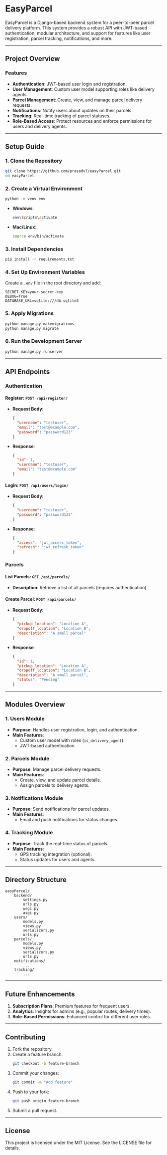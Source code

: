 # EasyParcel

EasyParcel is a Django-based backend system for a peer-to-peer parcel delivery platform. This system provides a robust API with JWT-based authentication, modular architecture, and support for features like user registration, parcel tracking, notifications, and more.

---

## **Project Overview**

### **Features**
- **Authentication**: JWT-based user login and registration.
- **User Management**: Custom user model supporting roles like delivery agents.
- **Parcel Management**: Create, view, and manage parcel delivery requests.
- **Notifications**: Notify users about updates on their parcels.
- **Tracking**: Real-time tracking of parcel statuses.
- **Role-Based Access**: Protect resources and enforce permissions for users and delivery agents.

---

## **Setup Guide**

### **1. Clone the Repository**
```bash
git clone https://github.com/prasadv7/easyParcel.git
cd easyParcel
```

### **2. Create a Virtual Environment**
```bash
python -m venv env
```

- **Windows**:
  ```bash
  env\Scripts\activate
  ```
- **Mac/Linux**:
  ```bash
  source env/bin/activate
  ```

### **3. Install Dependencies**
```bash
pip install -r requirements.txt
```

### **4. Set Up Environment Variables**
Create a `.env` file in the root directory and add:
```env
SECRET_KEY=your-secret-key
DEBUG=True
DATABASE_URL=sqlite:///db.sqlite3
```

### **5. Apply Migrations**
```bash
python manage.py makemigrations
python manage.py migrate
```

### **6. Run the Development Server**
```bash
python manage.py runserver
```

---

## **API Endpoints**

### **Authentication**

#### **Register**: `POST /api/register/`
- **Request Body**:
  ```json
  {
    "username": "testuser",
    "email": "test@example.com",
    "password": "password123"
  }
  ```
- **Response**:
  ```json
  {
    "id": 1,
    "username": "testuser",
    "email": "test@example.com"
  }
  ```

#### **Login**: `POST /api/users/login/`
- **Request Body**:
  ```json
  {
    "username": "testuser",
    "password": "password123"
  }
  ```
- **Response**:
  ```json
  {
    "access": "jwt_access_token",
    "refresh": "jwt_refresh_token"
  }
  ```

### **Parcels**

#### **List Parcels**: `GET /api/parcels/`
- **Description**: Retrieve a list of all parcels (requires authentication).

#### **Create Parcel**: `POST /api/parcels/`
- **Request Body**:
  ```json
  {
    "pickup_location": "Location A",
    "dropoff_location": "Location B",
    "description": "A small parcel"
  }
  ```
- **Response**:
  ```json
  {
    "id": 1,
    "pickup_location": "Location A",
    "dropoff_location": "Location B",
    "description": "A small parcel",
    "status": "Pending"
  }
  ```

---

## **Modules Overview**

### **1. Users Module**
- **Purpose**: Handles user registration, login, and authentication.
- **Main Features**:
  - Custom user model with roles (`is_delivery_agent`).
  - JWT-based authentication.

### **2. Parcels Module**
- **Purpose**: Manage parcel delivery requests.
- **Main Features**:
  - Create, view, and update parcel details.
  - Assign parcels to delivery agents.

### **3. Notifications Module**
- **Purpose**: Send notifications for parcel updates.
- **Main Features**:
  - Email and push notifications for status changes.

### **4. Tracking Module**
- **Purpose**: Track the real-time status of parcels.
- **Main Features**:
  - GPS tracking integration (optional).
  - Status updates for users and agents.

---

## **Directory Structure**
```plaintext
easyParcel/
    backend/
        settings.py
        urls.py
        wsgi.py
        asgi.py
    users/
        models.py
        views.py
        serializers.py
        urls.py
    parcels/
        models.py
        views.py
        serializers.py
        urls.py
    notifications/
        ...
    tracking/
        ...
```

---

## **Future Enhancements**
1. **Subscription Plans**: Premium features for frequent users.
2. **Analytics**: Insights for admins (e.g., popular routes, delivery times).
3. **Role-Based Permissions**: Enhanced control for different user roles.

---

## **Contributing**
1. Fork the repository.
2. Create a feature branch:
   ```bash
   git checkout -b feature-branch
   ```
3. Commit your changes:
   ```bash
   git commit -m "Add feature"
   ```
4. Push to your fork:
   ```bash
   git push origin feature-branch
   ```
5. Submit a pull request.

---

## **License**
This project is licensed under the MIT License. See the LICENSE file for details.
